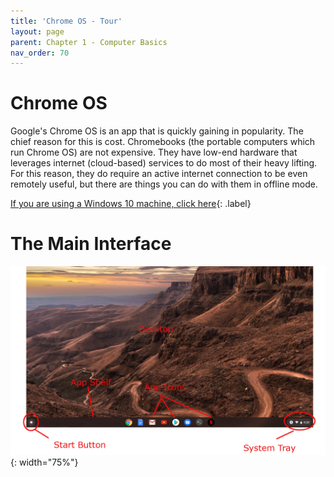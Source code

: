 ```yaml
---
title: 'Chrome OS - Tour'
layout: page
parent: Chapter 1 - Computer Basics
nav_order: 70
---
```


Chrome OS
=========

Google's Chrome OS is an app that is quickly gaining in popularity. The chief reason for this is cost. Chromebooks (the portable computers which run Chrome OS) are not expensive. They have low-end hardware that leverages internet (cloud-based) services to do most of their heavy lifting. For this reason, they do require an active internet connection to be even remotely useful, but there are things you can do with them in offline mode.

[If you are using a Windows 10 machine, click here](6_windows_10.md){: .label}

The Main Interface 
==================

![The Chrome OS Interface](images/chromeos.png){: width="75%"}

